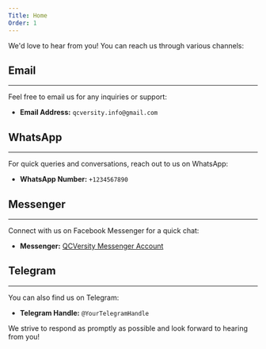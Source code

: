 ```yaml
---
Title: Home
Order: 1
---
```


We'd love to hear from you! You can reach us through various channels:

## Email

---

Feel free to email us for any inquiries or support:

- **Email Address:** `qcversity.info@gmail.com`

## WhatsApp

---

For quick queries and conversations, reach out to us on WhatsApp:

- **WhatsApp Number:** `+1234567890`

## Messenger

---

Connect with us on Facebook Messenger for a quick chat:

- **Messenger:** [QCVersity Messenger Account](https://www.facebook.com/drsaadlaouadi)

## Telegram

---

You can also find us on Telegram:

- **Telegram Handle:** `@YourTelegramHandle`

We strive to respond as promptly as possible and look forward to hearing from you!
